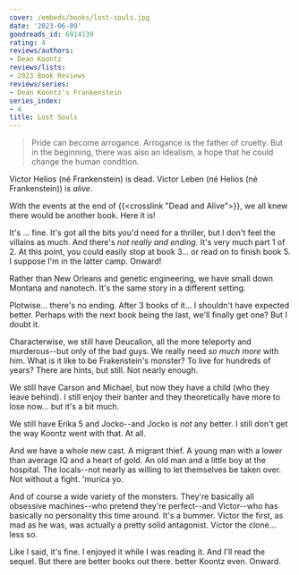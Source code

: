 ```yaml
---
cover: /embeds/books/lost-souls.jpg
date: '2023-06-09'
goodreads_id: 6914139
rating: 4
reviews/authors:
- Dean Koontz
reviews/lists:
- 2023 Book Reviews
reviews/series:
- Dean Koontz's Frankenstein
series_index:
- 4
title: Lost Souls
---
```

> Pride can become arrogance. Arrogance is the father of cruelty. But in the beginning, there was also an idealism, a hope that he could change the human condition.

Victor Helios (né Frankenstein) is dead. Victor Leben (né Helios (né Frankenstein)) is *alive*. 

With the events at the end of {{<crosslink "Dead and Alive">}}, we all knew there would be another book. Here it is! 

It's ... fine. It's got all the bits you'd need for a thriller, but I don't feel the villains as much. And there's *not really and ending*. It's very much part 1 of 2. At this point, you could easily stop at book 3... or read on to finish book 5. I suppose I'm in the latter camp. Onward!

<!--more-->

Rather than New Orleans and genetic engineering, we have small down Montana and nanotech. It's the same story in a different setting. 

Plotwise... there's no ending. After 3 books of it... I shouldn't have expected better. Perhaps with the next book being the last, we'll finally get one? But I doubt it. 

Characterwise, we still have Deucalion, all the more teleporty and murderous--but only of the bad guys. We really need *so much more* with him. What is it like to be Frakenstein's monster? To live for hundreds of years? There are hints, but still. Not nearly enough. 

We still have Carson and Michael, but now they have a child (who they leave behind). I still enjoy their banter and they theoretically have more to lose now... but it's a bit much. 

We still have Erika 5 and Jocko--and Jocko is *not* any better. I still don't get the way Koontz went with that. At all. 

And we have a whole new cast. A migrant thief. A young man with a lower than average IQ and a heart of gold. An old man and a little boy at the hospital. The locals--not nearly as willing to let themselves be taken over. Not without a fight. 'murica yo. 

And of course a wide variety of the monsters. They're basically all obsessive machines--who pretend they're perfect--and Victor--who has basically no personality this time around. It's a bummer. Victor the first, as mad as he was, was actually a pretty solid antagonist. Victor the clone... less so. 

Like I said, it's fine. I enjoyed it while I was reading it. And I'll read the sequel. But there are better books out there. better Koontz even. Onward. 